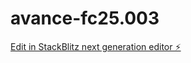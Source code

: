 # avance-fc25.003

[Edit in StackBlitz next generation editor ⚡️](https://stackblitz.com/~/github.com/Satanasrt/avance-fc25.003)